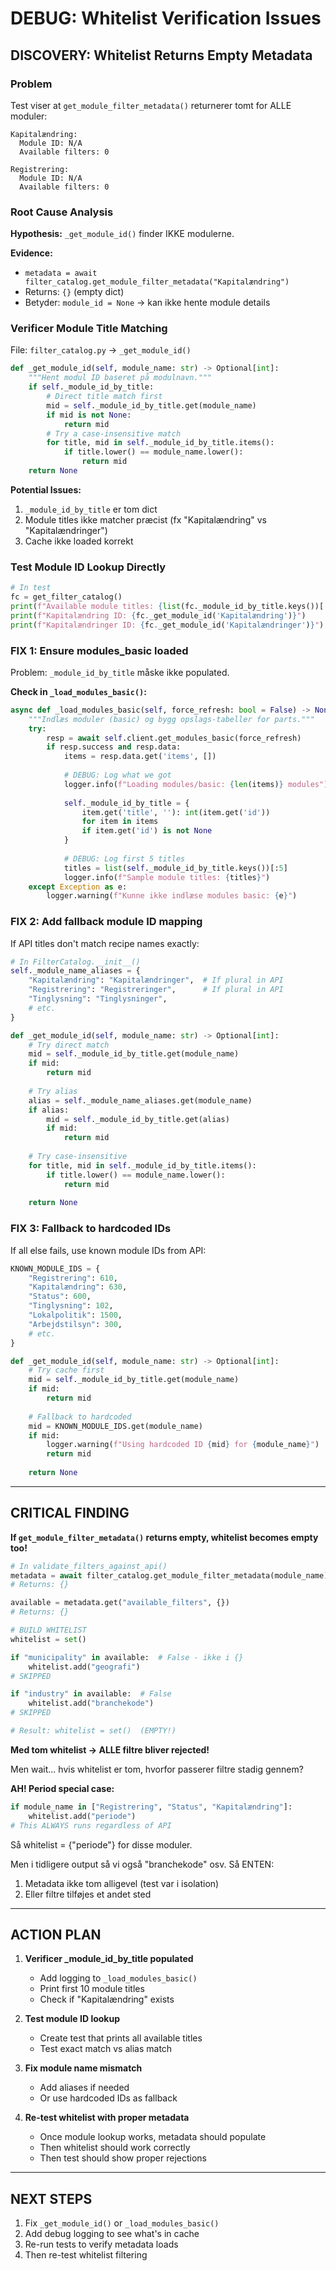 # DEBUG: Whitelist Verification Issues

## DISCOVERY: Whitelist Returns Empty Metadata

### Problem
Test viser at `get_module_filter_metadata()` returnerer tomt for ALLE moduler:

```
Kapitalændring:
  Module ID: N/A
  Available filters: 0

Registrering:
  Module ID: N/A
  Available filters: 0
```

### Root Cause Analysis

**Hypothesis:** `_get_module_id()` finder IKKE modulerne.

**Evidence:**
- `metadata = await filter_catalog.get_module_filter_metadata("Kapitalændring")`
- Returns: `{}`  (empty dict)
- Betyder: `module_id = None` → kan ikke hente module details

### Verificer Module Title Matching

File: `filter_catalog.py` → `_get_module_id()`

```python
def _get_module_id(self, module_name: str) -> Optional[int]:
    """Hent modul ID baseret på modulnavn."""
    if self._module_id_by_title:
        # Direct title match first
        mid = self._module_id_by_title.get(module_name)
        if mid is not None:
            return mid
        # Try a case-insensitive match
        for title, mid in self._module_id_by_title.items():
            if title.lower() == module_name.lower():
                return mid
    return None
```

**Potential Issues:**
1. `_module_id_by_title` er tom dict
2. Module titles ikke matcher præcist (fx "Kapitalændring" vs "Kapitalændringer")
3. Cache ikke loaded korrekt

### Test Module ID Lookup Directly

```python
# In test
fc = get_filter_catalog()
print(f"Available module titles: {list(fc._module_id_by_title.keys())[:10]}")
print(f"Kapitalændring ID: {fc._get_module_id('Kapitalændring')}")
print(f"Kapitalændringer ID: {fc._get_module_id('Kapitalændringer')}")
```

### FIX 1: Ensure modules_basic loaded

Problem: `_module_id_by_title` måske ikke populated.

**Check in `_load_modules_basic()`:**

```python
async def _load_modules_basic(self, force_refresh: bool = False) -> None:
    """Indlæs moduler (basic) og bygg opslags-tabeller for parts."""
    try:
        resp = await self.client.get_modules_basic(force_refresh)
        if resp.success and resp.data:
            items = resp.data.get('items', [])
            
            # DEBUG: Log what we got
            logger.info(f"Loading modules/basic: {len(items)} modules")
            
            self._module_id_by_title = {
                item.get('title', ''): int(item.get('id')) 
                for item in items 
                if item.get('id') is not None
            }
            
            # DEBUG: Log first 5 titles
            titles = list(self._module_id_by_title.keys())[:5]
            logger.info(f"Sample module titles: {titles}")
    except Exception as e:
        logger.warning(f"Kunne ikke indlæse modules basic: {e}")
```

### FIX 2: Add fallback module ID mapping

If API titles don't match recipe names exactly:

```python
# In FilterCatalog.__init__()
self._module_name_aliases = {
    "Kapitalændring": "Kapitalændringer",  # If plural in API
    "Registrering": "Registreringer",      # If plural in API
    "Tinglysning": "Tinglysninger",
    # etc.
}

def _get_module_id(self, module_name: str) -> Optional[int]:
    # Try direct match
    mid = self._module_id_by_title.get(module_name)
    if mid:
        return mid
    
    # Try alias
    alias = self._module_name_aliases.get(module_name)
    if alias:
        mid = self._module_id_by_title.get(alias)
        if mid:
            return mid
    
    # Try case-insensitive
    for title, mid in self._module_id_by_title.items():
        if title.lower() == module_name.lower():
            return mid
    
    return None
```

### FIX 3: Fallback to hardcoded IDs

If all else fails, use known module IDs from API:

```python
KNOWN_MODULE_IDS = {
    "Registrering": 610,
    "Kapitalændring": 630,
    "Status": 600,
    "Tinglysning": 102,
    "Lokalpolitik": 1500,
    "Arbejdstilsyn": 300,
    # etc.
}

def _get_module_id(self, module_name: str) -> Optional[int]:
    # Try cache first
    mid = self._module_id_by_title.get(module_name)
    if mid:
        return mid
    
    # Fallback to hardcoded
    mid = KNOWN_MODULE_IDS.get(module_name)
    if mid:
        logger.warning(f"Using hardcoded ID {mid} for {module_name}")
        return mid
    
    return None
```

---

## CRITICAL FINDING

**If `get_module_filter_metadata()` returns empty, whitelist becomes empty too!**

```python
# In validate_filters_against_api()
metadata = await filter_catalog.get_module_filter_metadata(module_name)
# Returns: {}

available = metadata.get("available_filters", {})
# Returns: {}

# BUILD WHITELIST
whitelist = set()

if "municipality" in available:  # False - ikke i {}
    whitelist.add("geografi")
# SKIPPED

if "industry" in available:  # False
    whitelist.add("branchekode")  
# SKIPPED

# Result: whitelist = set()  (EMPTY!)
```

**Med tom whitelist → ALLE filtre bliver rejected!**

Men wait... hvis whitelist er tom, hvorfor passerer filtre stadig gennem?

**AH! Period special case:**

```python
if module_name in ["Registrering", "Status", "Kapitalændring"]:
    whitelist.add("periode")
# This ALWAYS runs regardless of API
```

Så whitelist = {"periode"} for disse moduler.

Men i tidligere output så vi også "branchekode" osv. Så ENTEN:
1. Metadata ikke tom alligevel (test var i isolation)
2. Eller filtre tilføjes et andet sted

---

## ACTION PLAN

1. **Verificer _module_id_by_title populated**
   - Add logging to `_load_modules_basic()`
   - Print first 10 module titles
   - Check if "Kapitalændring" exists

2. **Test module ID lookup**
   - Create test that prints all available titles
   - Test exact match vs alias match

3. **Fix module name mismatch**
   - Add aliases if needed
   - Or use hardcoded IDs as fallback

4. **Re-test whitelist with proper metadata**
   - Once module lookup works, metadata should populate
   - Then whitelist should work correctly
   - Then test should show proper rejections

---

## NEXT STEPS

1. Fix `_get_module_id()` or `_load_modules_basic()`
2. Add debug logging to see what's in cache
3. Re-run tests to verify metadata loads
4. Then re-test whitelist filtering


